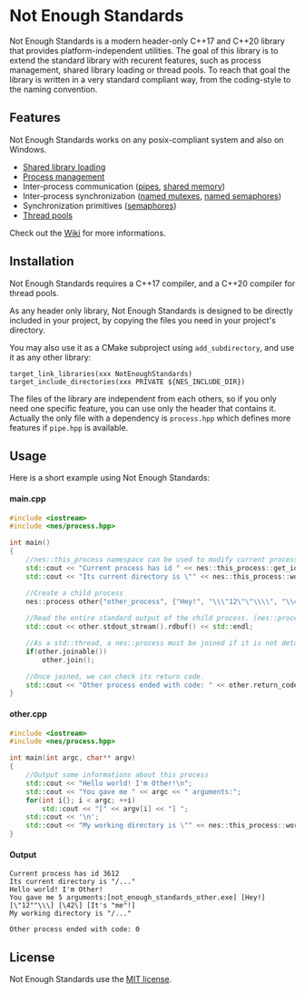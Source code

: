 # Not Enough Standards

Not Enough Standards is a modern header-only C++17 and C++20 library that provides platform-independent utilities. The goal of this library is to extend the standard library with recurent features, such as process management, shared library loading or thread pools. To reach that goal the library is written in a very standard compliant way, from the coding-style to the naming convention.

## Features

Not Enough Standards works on any posix-compliant system and also on Windows.

* [Shared library loading](https://github.com/Alairion/not-enough-standards/wiki/shared_library.hpp)
* [Process management](https://github.com/Alairion/not-enough-standards/wiki/process.hpp)
* Inter-process communication ([pipes](https://github.com/Alairion/not-enough-standards/wiki/pipe.hpp), [shared memory](https://github.com/Alairion/not-enough-standards/wiki/shared_memory.hpp))
* Inter-process synchronization ([named mutexes](https://github.com/Alairion/not-enough-standards/wiki/named_mutex.hpp), [named semaphores](https://github.com/Alairion/not-enough-standards/wiki/names_semaphore.hpp))
* Synchronization primitives ([semaphores](https://github.com/Alairion/not-enough-standards/wiki/semaphore.hpp))
* [Thread pools](https://github.com/Alairion/not-enough-standards/wiki/thread_pool.hpp)

Check out the [Wiki](https://github.com/Alairion/not-enough-standards/wiki) for more informations.

## Installation

Not Enough Standards requires a C++17 compiler, and a C++20 compiler for thread pools.

As any header only library, Not Enough Standards is designed to be directly included in your project, by copying the files you need in your project's directory.

You may also use it as a CMake subproject using `add_subdirectory`, and use it as any other library:
```
target_link_libraries(xxx NotEnoughStandards)
target_include_directories(xxx PRIVATE ${NES_INCLUDE_DIR})
```

The files of the library are independent from each others, so if you only need one specific feature, you can use only the header that contains it.   
Actually the only file with a dependency is `process.hpp` which defines more features if `pipe.hpp` is available.

## Usage

Here is a short example using Not Enough Standards:

#### main.cpp
```cpp
#include <iostream>
#include <nes/process.hpp>

int main()
{
    //nes::this_process namespace can be used to modify current process or get informations about it.
    std::cout << "Current process has id " << nes::this_process::get_id() << std::endl; 
    std::cout << "Its current directory is \"" << nes::this_process::working_directory() << "\"" << std::endl;

    //Create a child process
    nes::process other{"other_process", {"Hey!", "\\\"12\"\"\\\\", "\\42\\", "It's \"me\"!"}, nes::process_options::grab_stdout};
    
    //Read the entire standard output of the child process. (nes::process_options::grab_stdout must be specified on process creation)
    std::cout << other.stdout_stream().rdbuf() << std::endl;

    //As a std::thread, a nes::process must be joined if it is not detached.
    if(other.joinable())
        other.join();

    //Once joined, we can check its return code.
    std::cout << "Other process ended with code: " << other.return_code() << std::endl;
}
```

#### other.cpp

```cpp
#include <iostream>
#include <nes/process.hpp>

int main(int argc, char** argv)
{
    //Output some informations about this process
    std::cout << "Hello world! I'm Other!\n";
    std::cout << "You gave me " << argc << " arguments:";
    for(int i{}; i < argc; ++i)
        std::cout << "[" << argv[i] << "] ";
    std::cout << '\n';
    std::cout << "My working directory is \"" << nes::this_process::working_directory() << "\"" << std::endl;
}
```

#### Output

```
Current process has id 3612
Its current directory is "/..."
Hello world! I'm Other!
You gave me 5 arguments:[not_enough_standards_other.exe] [Hey!] [\"12""\\\] [\42\] [It's "me"!] 
My working directory is "/..."

Other process ended with code: 0
```

## License

Not Enough Standards use the [MIT license](https://opensource.org/licenses/MIT).
